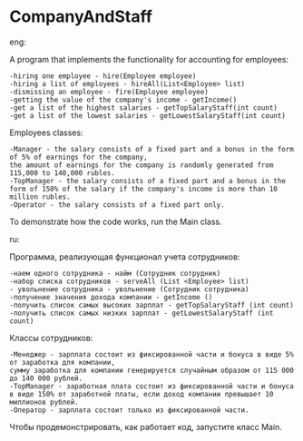 # CompanyAndStaff

eng:

A program that implements the functionality for accounting for employees:

    -hiring one employee - hire(Employee employee)
    -hiring a list of employees - hireAll(List<Employee> list)
    -dismissing an employee - fire(Employee employee)
    -getting the value of the company's income - getIncome()
    -get a list of the highest salaries - getTopSalaryStaff(int count)
    -get a list of the lowest salaries - getLowestSalaryStaff(int count)
Employees classes:

    -Manager - the salary consists of a fixed part and a bonus in the form of 5% of earnings for the company,
    the amount of earnings for the company is randomly generated from 115,000 to 140,000 rubles.
    -TopManager - the salary consists of a fixed part and a bonus in the form of 150% of the salary if the company's income is more than 10 million rubles.
    -Operator - the salary consists of a fixed part only.
To demonstrate how the code works, run the Main class.

ru:

Программа, реализующая функционал учета сотрудников:

    -наем одного сотрудника - найм (Сотрудник сотрудник)
    -набор списка сотрудников - serveAll (List <Employee> list)
    - увольнение сотрудника - увольнение (Сотрудник сотрудника)
    -получение значения дохода компании - getIncome ()
    -получить список самых высоких зарплат - getTopSalaryStaff (int count)
    -получить список самых низких зарплат - getLowestSalaryStaff (int count)
Классы сотрудников:

    -Менеджер - зарплата состоит из фиксированной части и бонуса в виде 5% от заработка для компании,
    сумму заработка для компании генерируется случайным образом от 115 000 до 140 000 рублей.
    -TopManager - заработная плата состоит из фиксированной части и бонуса в виде 150% от заработной платы, если доход компании превышает 10 миллионов рублей.
    -Оператор - зарплата состоит только из фиксированной части.
Чтобы продемонстрировать, как работает код, запустите класс Main.

